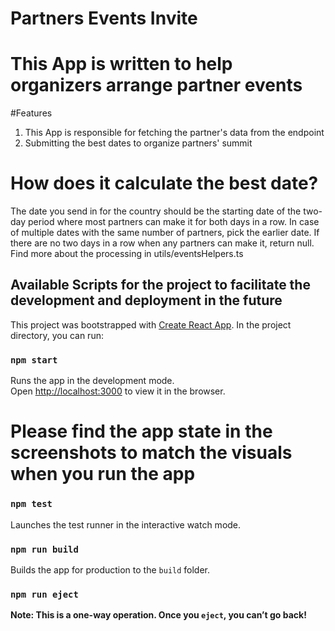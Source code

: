 # Partners Events Invite

# This App is written to help organizers arrange partner events
#Features

1. This App is responsible for fetching the partner's data from the endpoint
2. Submitting the best dates to organize partners' summit

# How does it calculate the best date?

The date you send in for the country should be the starting date of the two-day period where most partners can make it for both days in a row. In case of multiple dates with the same number of partners, pick the earlier date. If there are no two days in a row when any partners can make it, return null.
Find more about the processing in utils/eventsHelpers.ts

## Available Scripts for the project to facilitate the development and deployment in the future  

This project was bootstrapped with [Create React App](https://github.com/facebook/create-react-app).
In the project directory, you can run:

### `npm start`

Runs the app in the development mode.\
Open [http://localhost:3000](http://localhost:3000) to view it in the browser.

# Please find the app state in the screenshots to match the visuals when you run the app

### `npm test`

Launches the test runner in the interactive watch mode.

### `npm run build`

Builds the app for production to the `build` folder.

### `npm run eject`

**Note: This is a one-way operation. Once you `eject`, you can’t go back!**
